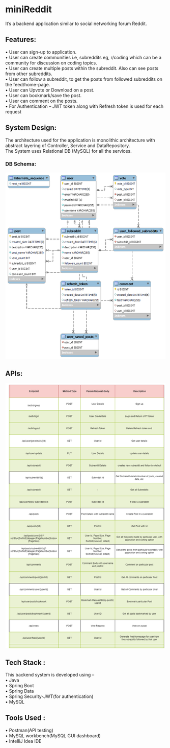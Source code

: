 # miniReddit

It’s a backend application similar to social networking forum Reddit. 

## Features:
•	User can sign-up to application. <br/>
•	User can create communities i.e, subreddits eg, r/coding which can be a community for discussion on coding topics.<br/>
•	User can create multiple posts within the subreddit. Also can see posts from other subreddits.<br/>
•	User can follow a subreddit, to get the posts from followed subreddits on the feed/home-page.<br/>
•	User can Upvote or Download on a post.<br/>
•	User can bookmark/save the post.<br/>
•	User can comment on the posts.<br/>
•	For Authentication – JWT token along with Refresh token is used for each request<br/>

## System Design:

The architecture used for the application is monolithic architecture with abstract layering of Controller, Service and DataRepository.<br/>
The System uses Relational DB (MySQL) for all the services.

### DB Schema:
![alt text](https://github.com/jatinKhachane/miniReddit/blob/main/miniReddit_Arch_v2.png)                     
## APIs:
![alt text](https://github.com/jatinKhachane/miniReddit/blob/main/miniReddit-APIs.drawio%20(1).png)
    
## Tech Stack :

This backend system is developed using – <br/>
•	Java<br/>
• Spring Boot<br/>
•	Spring Data<br/>
•	Spring Security-JWT(for authentication)<br/>
• MySQL<br/>

## Tools Used :
•	Postman(API testing)<br/>
•	MySQL workbench(MySQL GUI dashboard)<br/>
•	IntelliJ Idea IDE<br/>


